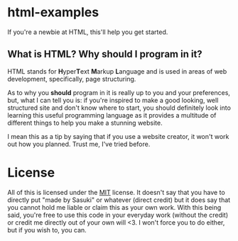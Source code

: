 # html-examples
If you're a newbie at HTML, this'll help you get started.

## What is HTML? Why should I program in it?
HTML stands for **H**yper**T**ext **M**arkup **L**anguage and is used in areas of web development, specifically, page structuring.

As to why you **should** program in it is really up to you and your preferences, but, what I can tell you is:
if you're inspired to make a good looking, well structured site and don't know where to start, you should definitely look into learning this useful programming language as it provides a multitude of different things to help you make a stunning website. 

I mean this as a tip by saying that if you use a website creator, it won't work out how you planned. Trust me, I've tried before.

# License
All of this is licensed under the [MIT](https://github.com/DevSasuki/html-examples/blob/master/LICENSE) license. It doesn't say that you have to directly put "made by Sasuki" or whatever (direct credit) but it does say that you cannot hold me liable or claim this as your own work. With this being said, you're free to use this code in your everyday work (without the credit) or credit me directly out of your own will <3. I won't force you to do either, but if you wish to, you can.
